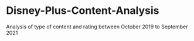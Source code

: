 # Disney-Plus-Content-Analysis
Analysis of type of content and rating between October 2019 to September 2021
